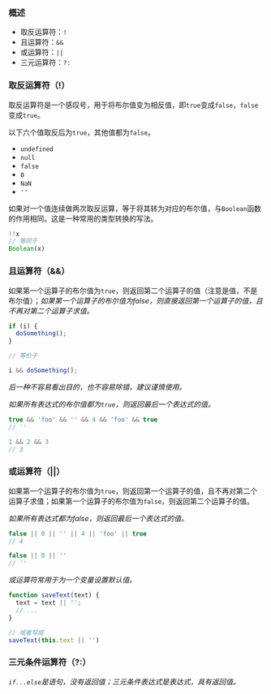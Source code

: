 ### 概述
- 取反运算符：`!`
- 且运算符：`&&`
- 或运算符：`||`
- 三元运算符：`?:`

### 取反运算符（!）
取反运算符是一个感叹号，用于将布尔值变为相反值，即`true`变成`false`，`false`变成`true`。

以下六个值取反后为`true`，其他值都为`false`。
- `undefined`
- `null`
- `false`
- `0`
- `NaN`
- `''`

如果对一个值连续做两次取反运算，等于将其转为对应的布尔值，与`Boolean`函数的作用相同。这是一种常用的类型转换的写法。
```js
!!x
// 等同于
Boolean(x)
```

### 且运算符（&&）
如果第一个运算子的布尔值为`true`，则返回第二个运算子的值（注意是值，不是布尔值）；*如果第一个运算子的布尔值为false，则直接返回第一个运算子的值，且不再对第二个运算子求值。*

```js
if (i) {
  doSomething();
}

// 等价于

i && doSomething();
```
*后一种不容易看出目的，也不容易除错，建议谨慎使用。*

*如果所有表达式的布尔值都为`true`，则返回最后一个表达式的值。*
```js
true && 'foo' && '' && 4 && 'foo' && true
// ''

1 && 2 && 3
// 3
```

### 或运算符（||）
如果第一个运算子的布尔值为`true`，则返回第一个运算子的值，且不再对第二个运算子求值；如果第一个运算子的布尔值为`false`，则返回第二个运算子的值。

*如果所有表达式都为false，则返回最后一个表达式的值。*
```js
false || 0 || '' || 4 || 'foo' || true
// 4

false || 0 || ''
// ''
```

*或运算符常用于为一个变量设置默认值。*
```js
function saveText(text) {
  text = text || '';
  // ...
}

// 或者写成
saveText(this.text || '')
```

### 三元条件运算符（?:）
*`if...else`是语句，没有返回值；三元条件表达式是表达式，具有返回值。*